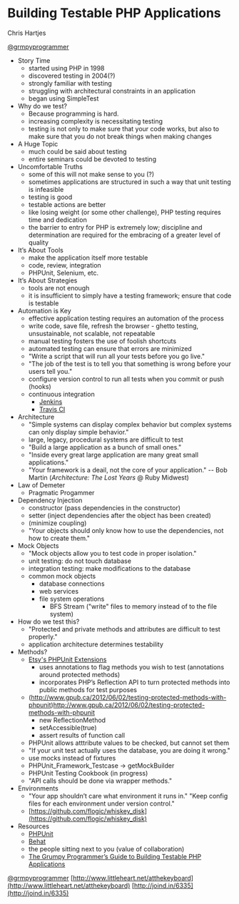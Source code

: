 # Building Testable PHP Applications

Chris Hartjes

[@grmpyprogrammer](http://twitter.com/grmpyprogrammer)

- Story Time
	- started using PHP in 1998
	- discovered testing in 2004(?)
	- strongly familiar with testing
	- struggling with architectural constraints in an application
	- began using SimpleTest
- Why do we test?
	- Because programming is hard.
	- increasing complexity is necessitating testing
	- testing is not only to make sure that your code works, but also to make sure that you do not break things when making changes
- A Huge Topic
	- much could be said about testing
	- entire seminars could be devoted to testing
- Uncomfortable Truths
	- some of this will not make sense to you (?)
	- sometimes applications are structured in such a way that unit testing is infeasible
	- testing is good
	- testable actions are better
	- like losing weight (or some other challenge), PHP testing requires time and dedication
	- the barrier to entry for PHP is extremely low; discipline and determination are required for the embracing of a greater level of quality
- It’s About Tools
	- make the application itself more testable
	- code, review, integration
	- PHPUnit, Selenium, etc.
- It’s About Strategies
	- tools are not enough
	- it is insufficient to simply have a testing framework; ensure that code is testable
- Automation is Key
	- effective application testing requires an automation of the process
	- write code, save file, refresh the browser - ghetto testing, unsustainable, not scalable, not repeatable
	- manual testing fosters the use of foolish shortcuts
	- automated testing can ensure that errors are minimized
	- "Write a script that will run all your tests before you go live."
	- "The job of the test is to tell you that something is wrong before your users tell you."
	- configure version control to run all tests when you commit or push (hooks)
	- continuous integration
		- [Jenkins](http://jenkins-ci.org)
		- [Travis CI](http://travis-ci.org)
- Architecture
	- "Simple systems can display complex behavior but complex systems can only display simple behavior."
	- large, legacy, procedural systems are difficult to test
	- "Build a large application as a bunch of small ones."
	- "Inside every great large application are many great small applications."
	- "Your framework is a deail, not the core of your application." -- Bob Martin (_Architecture: The Lost Years_ @ Ruby Midwest)
- Law of Demeter
	- Pragmatic Progammer
- Dependency Injection
	- constructor (pass dependencies in the constructor)
	- setter (inject dependencies after the object has been created)
	- (minimize coupling)
	- "Your objects should only know how to use the dependencies, not how to create them."
- Mock Objects
	- "Mock objects allow you to test code in proper isolation."
	- unit testing: do not touch database
	- integration testing: make modifications to the database
	- common mock objects
		- database connections
		- web services
		- file system operations
			- BFS Stream ("write" files to memory instead of to the file system)
- How do we test this?
	- "Protected and private methods and attributes are difficult to test properly."
	- application architecture determines testability
- Methods?
	- [Etsy's PHPUnit Extensions](https://github.com/etsy/phpunit-extensions)
		- uses annotations to flag methods you wish to test (annotations around protected methods)
		- incorporates PHP’s Reflection API to turn protected methods into public methods for test purposes
	- (http://www.gpub.ca/2012/06/02/testing-protected-methods-with-phpunit)http://www.gpub.ca/2012/06/02/testing-protected-methods-with-phpunit
		- new ReflectionMethod
		- setAccessible(true)
		- assert results of function call
	- PHPUnit allows atttribute values to be checked, but cannot set them
	- "If your unit test actually uses the database, you are doing it wrong."
	- use mocks instead of fixtures
	- PHPUnit_Framework_Testcase -> getMockBuilder 
	- PHPUnit Testing Cookbook (in progress)
	- "API calls should be done via wrapper methods."
- Environments
	- "Your app shouldn’t care what environment it runs in."
	"Keep config files for each environment under version control."
	- [https://github.com/flogic/whiskey_disk](https://github.com/flogic/whiskey_disk)
- Resources
	- [PHPUnit](http://phpunit.de)
	- [Behat](http://behat.org)
	- the people sitting next to you (value of collaboration)
	- [The Grumpy Programmer’s Guide to Building Testable PHP Applications](http://grumpy-testing.com)

[@grmpyprogrammer](http://twitter.com/grmpyprogammer)
[http://www.littleheart.net/atthekeyboard](http://www.littleheart.net/atthekeyboard)
[http://joind.in/6335](http://joind.in/6335)
